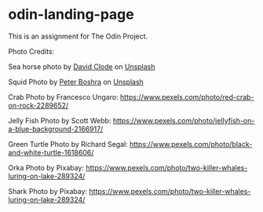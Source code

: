 # odin-landing-page
This is an assignment for The Odin Project.

Photo Credits:

Sea horse photo by <a href="https://unsplash.com/it/@davidclode?utm_source=unsplash&utm_medium=referral&utm_content=creditCopyText">David Clode</a> on <a href="https://unsplash.com/images/animals/whale?utm_source=unsplash&utm_medium=referral&utm_content=creditCopyText">Unsplash</a>

Squid Photo by <a href="https://unsplash.com/@peterboshra80?utm_source=unsplash&utm_medium=referral&utm_content=creditCopyText">Peter Boshra</a> on <a href="https://unsplash.com/s/photos/squid?utm_source=unsplash&utm_medium=referral&utm_content=creditCopyText">Unsplash</a>

Crab Photo by Francesco Ungaro: https://www.pexels.com/photo/red-crab-on-rock-2289652/

Jelly Fish Photo by Scott Webb: https://www.pexels.com/photo/jellyfish-on-a-blue-background-2166917/

Green Turtle Photo by Richard Segal: https://www.pexels.com/photo/black-and-white-turtle-1618606/

Orka Photo by Pixabay: https://www.pexels.com/photo/two-killer-whales-luring-on-lake-289324/

Shark Photo by Pixabay: https://www.pexels.com/photo/two-killer-whales-luring-on-lake-289324/